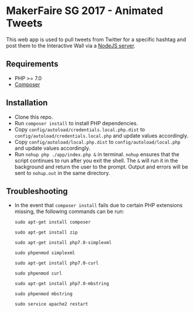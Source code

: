 # MakerFaire SG 2017 - Animated Tweets

This web app is used to pull tweets from Twitter for a specific hashtag and post them to the Interactive Wall via a [NodeJS server](https://github.com/zionsg/MakerFaireSG2017-SwipeToSend/blob/master/server.js).

## Requirements
- PHP >= 7.0
- [Composer](https://getcomposer.org/)

## Installation
- Clone this repo.
- Run `composer install` to install PHP dependencies.
- Copy `config/autoload/credentials.local.php.dist` to `config/autoload/credentials.local.php` and update values accordingly.
- Copy `config/autoload/local.php.dist` to `config/autoload/local.php` and update values accordingly.
- Run `nohup php ./app/index.php &` in terminal. `nohup` ensures that the script continues to run after you exit the shell. The `&` will run it in the background and return the user to the prompt. Output and errors will be sent to `nohup.out` in the same directory.

## Troubleshooting
- In the event that `composer install` fails due to certain PHP extensions missing, the following commands can be run:

  ```
  sudo apt-get install composer

  sudo apt-get install zip

  sudo apt-get install php7.0-simplexml

  sudo phpenmod simplexml

  sudo apt-get install php7.0-curl

  sudo phpenmod curl

  sudo apt-get install php7.0-mbstring

  sudo phpenmod mbstring

  sudo service apache2 restart
  ```
